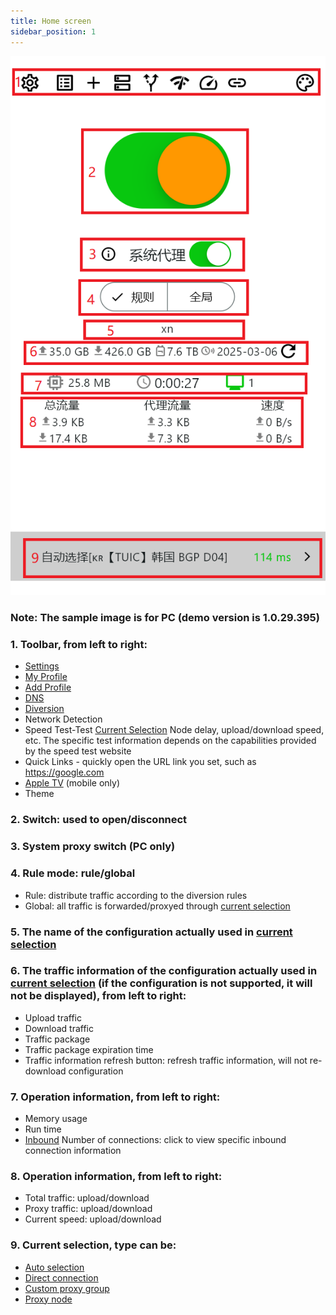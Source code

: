 ```yaml
---
title: Home screen
sidebar_position: 1
---
```


![](./img/home.png#center)

### Note: The sample image is for PC (demo version is 1.0.29.395)

### 1. Toolbar, from left to right:
- [Settings](../app-manual/settings.md)
- [My Profile](../app-manual/my-profiles.md)
- [Add Profile](../app-manual/add-profiles.md)
- [DNS](../app-manual/dns.md)
- [Diversion](../app-manual/diversion.md)
- Network Detection
- Speed ​​Test-Test [Current Selection](../app-manual/glossary.md) Node delay, upload/download speed, etc. The specific test information depends on the capabilities provided by the speed test website
- Quick Links - quickly open the URL link you set, such as https://google.com
- [Apple TV](../app-manual/appletv-home.md) (mobile only)
- Theme

### 2. Switch: used to open/disconnect

### 3. System proxy switch (PC only)

### 4. Rule mode: rule/global
- Rule: distribute traffic according to the diversion rules
- Global: all traffic is forwarded/proxyed through [current selection](../app-manual/glossary.md)

### 5. The name of the configuration actually used in [current selection](../app-manual/glossary.md)

### 6. The traffic information of the configuration actually used in [current selection](../app-manual/glossary.md) (if the configuration is not supported, it will not be displayed), from left to right:
- Upload traffic
- Download traffic
- Traffic package
- Traffic package expiration time
- Traffic information refresh button: refresh traffic information, will not re-download configuration

### 7. Operation information, from left to right:
- Memory usage
- Run time
- [Inbound](../app-manual/glossary.md) Number of connections: click to view specific inbound connection information

### 8. Operation information, from left to right:
- Total traffic: upload/download
- Proxy traffic: upload/download
- Current speed: upload/download

### 9. Current selection, type can be:
- [Auto selection](../app-manual/glossary.md)
- [Direct connection](../app-manual/glossary.md)
- [Custom proxy group](../app-manual/glossary.md)
- [Proxy node](../app-manual/glossary.md)